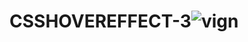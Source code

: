 # CSSHOVEREFFECT-3![vign](https://user-images.githubusercontent.com/69018393/155390746-1ff4ec39-6203-42a6-97ea-252397a757bb.png)
